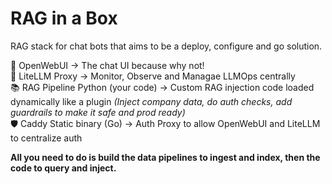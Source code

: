 #  RAG in a Box

RAG stack for chat bots that aims to be a deploy, configure and go solution. 

🧠 OpenWebUI  -> The chat UI because why not!  
🔄 LiteLLM Proxy	-> Monitor, Observe and Managae LLMOps centrally  
📚 RAG Pipeline	Python (your code) -> Custom RAG injection code loaded dynamically like a plugin _(Inject company data, do auth checks, add guardrails to make it safe and prod ready)_   
🛡️ Caddy	Static binary (Go)	-> Auth Proxy to allow OpenWebUI and LiteLLM to centralize auth  

**All you need to do is build the data pipelines to ingest and index, then the code to query and inject.**  
